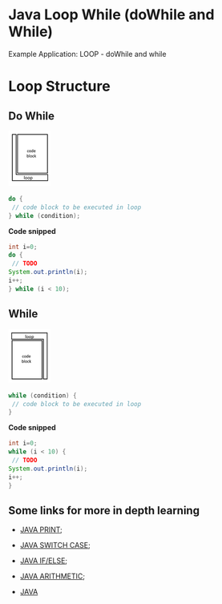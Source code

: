Java Loop While (doWhile and While)
===================================

Example Application: LOOP - doWhile and while

# Loop Structure

## Do While

![DoWhile](resources/image_dowhile.png "Loop Structure: Do While")

```java
do {
 // code block to be executed in loop
} while (condition);
```

**Code snipped**
```java
int i=0;
do {
 // TODO
System.out.println(i);
i++;
} while (i < 10);
```

## While

![While](resources/image_while.png "Loop Structure: While")

```java
while (condition) {
 // code block to be executed in loop
}
```

**Code snipped**
```java
int i=0;
while (i < 10) {
 // TODO
System.out.println(i);
i++;
}
```

## Some links for more in depth learning

* [JAVA PRINT](https://github.com/fefong/java_print);
* [JAVA SWITCH CASE](https://github.com/fefong/java_switch);
* [JAVA IF/ELSE](https://github.com/fefong/java_ifElse);
* [JAVA ARITHMETIC](https://github.com/fefong/java_calculator);

* [JAVA](https://github.com/search?q=fefong%2Fjava)

